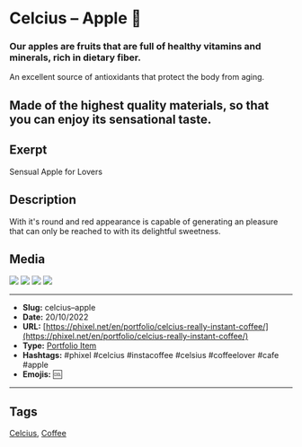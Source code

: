 # Celcius – Apple 🍎
### Our apples are fruits that are full of healthy vitamins and minerals, rich in dietary fiber.

An excellent source of antioxidants that protect the body from aging.

Made of the highest quality materials, so that you can enjoy its sensational taste.
------------
## Exerpt
Sensual Apple for Lovers
## Description
With it's round and red appearance is capable of generating an pleasure that can only be reached to with its delightful sweetness.
## Media
<img src="media/4057ab05/apple.gltf">
<img src="media/edc32123/apple.jpg">
<img src="media/931d3071/apple.png">
<img src="media/881d5afc/apple.png">

------------
- **Slug:** celcius–apple
- **Date:** 20/10/2022
- **URL:** [https://phixel.net/en/portfolio/celcius-really-instant-coffee/](https://phixel.net/en/portfolio/celcius-really-instant-coffee/)
- **Type:** [Portfolio Item](#portfolio-item)
- **Hashtags:** #phixel #celcius #instacoffee #celsius #coffeelover #cafe #apple
- **Emojis:** 🆒

------------
## Tags
[Celcius](#Celcius), [Coffee](#Coffee)
